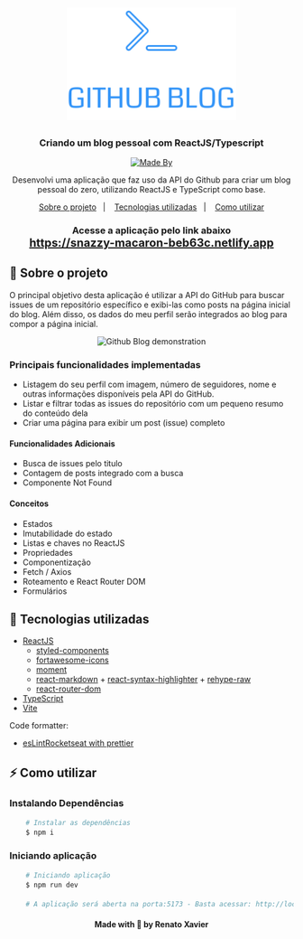 <h1 align="center">
<img alig src="./src/assets/logo.svg" width=300 alt="Github Blog">
</h1>

<h3 align="center">
  Criando um blog pessoal com ReactJS/Typescript
</h3>

<p align="center">
  <a href="https://www.linkedin.com/in/rnatu/">
    <img alt="Made By" src="https://img.shields.io/static/v1?label=Made%20By&message=Renato%20Xavier&color=3667B3&style=for-the-badge">
  </a>
</p>

<p align="center">
Desenvolvi uma aplicação que faz uso da API do Github para criar um blog pessoal do zero, utilizando ReactJS e TypeScript como base.
</p>

<p align="center">
  <a href="#-sobre-o-projeto">Sobre o projeto</a>&nbsp;&nbsp;&nbsp;|&nbsp;&nbsp;&nbsp;
  <a href="#-tecnologias-utilizadas">Tecnologias utilizadas</a>&nbsp;&nbsp;&nbsp;|&nbsp;&nbsp;&nbsp;
  <a href="#-Como-utilizar">Como utilizar</a>
</p>

<h3 align="center">
  Acesse a aplicação pelo link abaixo<br />
   <a href="https://snazzy-macaron-beb63c.netlify.app" style="font-size: 1.25rem;">
    https://snazzy-macaron-beb63c.netlify.app
  </a>
</h3>

## 📜 Sobre o projeto

O principal objetivo desta aplicação é utilizar a API do GitHub para buscar issues de um repositório específico e exibi-las como posts na página inicial do blog. Além disso, os dados do meu perfil serão integrados ao blog para compor a página inicial.

<p align="center">
  <img alig src="./src/assets/github-blog-demonstration.gif" width=450 alt="Github Blog demonstration">
</p>

### Principais funcionalidades implementadas

- Listagem do seu perfil com imagem, número de seguidores, nome e outras informações disponíveis pela API do GitHub.
- Listar e filtrar todas as issues do repositório com um pequeno resumo do conteúdo dela
- Criar uma página para exibir um post (issue) completo

#### Funcionalidades Adicionais

- Busca de issues pelo titulo
- Contagem de posts integrado com a busca
- Componente Not Found

#### Conceitos

- Estados
- Imutabilidade do estado
- Listas e chaves no ReactJS
- Propriedades
- Componentização
- Fetch / Axios
- Roteamento e React Router DOM
- Formulários

## 🚀 Tecnologias utilizadas

- [ReactJS](https://pt-br.reactjs.org/)
  - [styled-components](https://styled-components.com/)
  - [fortawesome-icons](https://fontawesome.com/icons)
  - [moment](https://momentjs.com/)
  - [react-markdown](https://github.com/remarkjs/react-markdown) + [react-syntax-highlighter](https://github.com/react-syntax-highlighter/react-syntax-highlighter) + [rehype-raw](https://github.com/rehypejs/rehype-raw)
  - [react-router-dom](https://reactrouter.com/en/main)
- [TypeScript](https://www.typescriptlang.org/)
- [Vite](https://vitejs.dev/)

Code formatter:

- [esLintRocketseat with prettier](https://github.com/Rocketseat/eslint-config-rocketseat)

## ⚡ Como utilizar

### Instalando Dependências

```bash
    # Instalar as dependências
    $ npm i
```

### Iniciando aplicação

```bash
    # Iniciando aplicação
    $ npm run dev

    # A aplicação será aberta na porta:5173 - Basta acessar: http://localhost:5173/
```

<h4 align="center">
    Made with 💜 by Renato Xavier
</h4>
